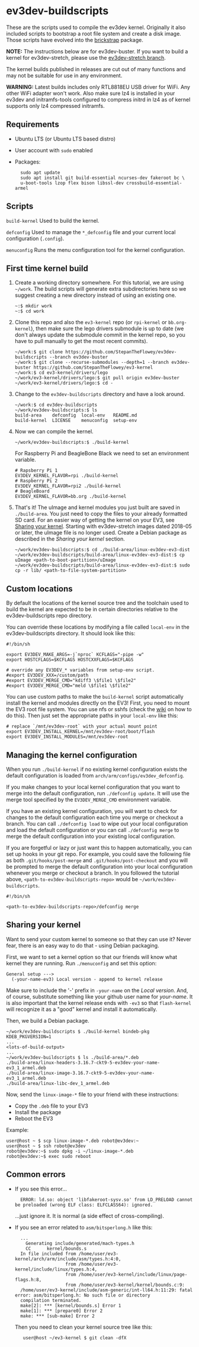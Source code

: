 ev3dev-buildscripts
===================

These are the scripts used to compile the ev3dev kernel. Originally it also
included scripts to bootstrap a root file system and create a disk image.
Those scripts have evolved into the [brickstrap] package.

**NOTE:** The instructions below are for ev3dev-buster. If you want to build
a kernel for ev3dev-stretch, please use the [ev3dev-stretch branch].

[ev3dev-stretch branch]: https://github.com/StepanTheFlowey/ev3dev-buildscripts/tree/ev3dev-stretch

The kernel builds published in releases are cut out of many functions
and may not be suitable for use in any environment.

**WARNING:** Latest builds includes only RTL8818EU USB driver for WiFi.
Any other WiFi adapter won't work.
Also make sure lz4 is installed in your ev3dev and initramfs-tools
configured to compress initrd in lz4 as of kernel supports only
lz4 compressed initramfs.

Requirements
-------------------
* Ubuntu LTS (or Ubuntu LTS based distro)
* User account with `sudo` enabled
* Packages:

        sudo apt update
        sudo apt install git build-essential ncurses-dev fakeroot bc \
        u-boot-tools lzop flex bison libssl-dev crossbuild-essential-armel

Scripts
-------

`build-kernel` Used to build the kernel.

`defconfig`    Used to manage the `*_defconfig` file and
               your current local configuration (`.config`).

`menuconfig`   Runs the menu configuration tool for the
               kernel configuration.

First time kernel build
-----------------------

1.  Create a working directory somewhere. For this tutorial, we are using
    `~/work`. The build scripts will generate extra subdirectories here
    so we suggest creating a new directory instead of using an existing one.

        ~:$ mkdir work
        ~:$ cd work

2.  Clone this repo and also the `ev3-kernel` repo (or `rpi-kernel` or `bb.org-kernel`),
    then make sure the lego drivers submodule is up to date (we don't always
    update the submodule commit in the kernel repo, so you have to pull manually
    to get the most recent commits).

        ~/work:$ git clone https://github.com/StepanTheFlowey/ev3dev-buildscripts --branch ev3dev-buster
        ~/work:$ git clone --recurse-submodules --depth=1 --branch ev3dev-buster https://github.com/StepanTheFlowey/ev3-kernel
        ~/work:$ cd ev3-kernel/drivers/lego
        ~/work/ev3-kernel/drivers/lego:$ git pull origin ev3dev-buster
        ~/work/ev3-kernel/drivers/lego:$ cd -

3.  Change to the `ev3dev-buildscripts` directory and have a look around.

        ~/work:$ cd ev3dev-buildscripts
        ~/work/ev3dev-buildscripts:$ ls
        build-area    defconfig  local-env   README.md
        build-kernel  LICENSE    menuconfig  setup-env

4.  Now we can compile the kernel.

        ~/work/ev3dev-buildscripts:$ ./build-kernel

    For Raspberry Pi and BeagleBone Black we need to set an environment variable.

        # Rapsberry Pi 1
        EV3DEV_KERNEL_FLAVOR=rpi ./build-kernel
        # Raspberry Pi 2
        EV3DEV_KERNEL_FLAVOR=rpi2 ./build-kernel
        # BeagleBoard
        EV3DEV_KERNEL_FLAVOR=bb.org ./build-kernel

5.  That's it! The uImage and kernel modules you just built are saved in
    `./build-area`. You just need to copy the files to your
    already formatted SD card. For an easier way of getting the kernel on
    your EV3, see [Sharing your kernel](#sharing-your-kernel). Starting with
    ev3dev-stretch images dated 2018-05 or later, the uImage file is no longer
    used. Create a Debian package as described in the *Sharing your kernel*
    section.

        ~/work/ev3dev-buildscripts:$ cd ./build-area/linux-ev3dev-ev3-dist
        ~/work/ev3dev-buildscripts/build-area/linux-ev3dev-ev3-dist:$ cp uImage <path-to-boot-partition>/uImage
        ~/work/ev3dev-buildscripts/build-area/linux-ev3dev-ev3-dist:$ sudo cp -r lib/ <path-to-file-system-partition>

Custom locations
----------------

By default the locations of the kernel source tree and the toolchain used
to build the kernel are expected to be in certain directories relative to
the ev3dev-buildscripts repo directory.

You can override these locations by modifying a file called `local-env`
in the ev3dev-buildscripts directory.
It should look like this:

    #!/bin/sh

    export EV3DEV_MAKE_ARGS=-j`nproc` KCFLAGS="-pipe -w"
    export HOSTCFLAGS=$KCFLAGS HOSTCXXFLAGS=$KCFLAGS

    # override any EV3DEV_* variables from setup-env script.
    #export EV3DEV_XXX=/custom/path
    #export EV3DEV_MERGE_CMD="kdiff3 \$file1 \$file2"
    #export EV3DEV_MERGE_CMD="meld \$file1 \$file2"

You can use custom paths to make the `build-kernel` script automatically
install the kernel and modules directly on the EV3! First, you need to
mount the EV3 root file system. You can use nfs or sshfs (check the
[wiki] on how to do this). Then just set the appropriate paths in your
`local-env` like this:

    # replace `/mnt/ev3dev-root` with your actual mount point
    export EV3DEV_INSTALL_KERNEL=/mnt/ev3dev-root/boot/flash
    export EV3DEV_INSTALL_MODULES=/mnt/ev3dev-root

Managing the kernel configuration
---------------------------------

When you run `./build-kernel` if no existing kernel configuration exists
the default configuration is loaded from `arch/arm/configs/ev3dev_defconfig`.

If you make changes to your local kernel configuration that you want to merge
into the default configuration, run `./defconfig update`. It will use the
merge tool specified by the `EV3DEV_MERGE_CMD` environment variable.

If you have an existing kernel configuration, you will want to check for changes
to the default configuration each time you merge or checkout a branch. You can
call `./defconfig load` to wipe out your local configuration and load the
default configuration or you can call `./defconfig merge` to merge the
default configuration into your existing local configuration.

If you are forgetful or lazy or just want this to happen automatically, you can
set up hooks in your git repo. For example, you could save the following file as
both `.git/hooks/post-merge` and `.git/hooks/post-checkout` and you will
be prompted to merge the default configuration into your local configuration
whenever you merge or checkout a branch. In you followed the tutorial above,
`<path-to-ev3dev-buildscripts-repo>` would be `~/work/ev3dev-buildscripts`.

    #!/bin/sh

    <path-to-ev3dev-buildscripts-repo>/defconfig merge

Sharing your kernel
-------------------

Want to send your custom kernel to someone so that they can use it? Never fear,
there is an easy way to do that - using Debian packaging.

First, we want to set a kernel option so that our friends will know what kernel
they are running. Run `./menuconfig` and set this option:

    General setup --->
      (-your-name-ev3) Local version - append to kernel release

Make sure to include the '-' prefix in `-your-name` on the *Local version*.
And, of course, substitute something like your github user name for *your-name*.
It is also important that the kernel release ends with `-ev3` so that
`flash-kernel` will recognize it as a "good" kernel and install it automatically.

Then, we build a Debian package.

    ~/work/ev3dev-buildscripts $ ./build-kernel bindeb-pkg KDEB_PKGVERSION=1
    ...
    <lots-of-build-output>
    ...
    ~/work/ev3dev-buildscripts $ ls ./build-area/*.deb
    ./build-area/linux-headers-3.16.7-ckt9-5-ev3dev-your-name-ev3_1_armel.deb
    ./build-area/linux-image-3.16.7-ckt9-5-ev3dev-your-name-ev3_1_armel.deb
    ./build-area/linux-libc-dev_1_armel.deb

Now, send the `linux-image-*` file to your friend with these instructions:

* Copy the `.deb` file to your EV3
* Install the package
* Reboot the EV3

Example:

    user@host ~ $ scp linux-image-*.deb robot@ev3dev:~
    user@host ~ $ ssh robot@ev3dev
    robot@ev3dev:~$ sudo dpkg -i ~/linux-image-*.deb
    robot@ev3dev:~$ exec sudo reboot

Common errors
-------------

* If you see this error...

        ERROR: ld.so: object 'libfakeroot-sysv.so' from LD_PRELOAD cannot be preloaded (wrong ELF class: ELFCLASS64): ignored.

    ...just ignore it. It is normal (a side effect of cross-compiling).

* If you see an error related to `asm/bitsperlong.h` like this:

        ...
          Generating include/generated/mach-types.h
          CC      kernel/bounds.s
        In file included from /home/user/ev3-kernel/arch/arm/include/asm/types.h:4:0,
                         from /home/user/ev3-kernel/include/linux/types.h:4,
                         from /home/user/ev3-kernel/include/linux/page-flags.h:8,
                         from /home/user/ev3-kernel/kernel/bounds.c:9:
        /home/user/ev3-kernel/include/asm-generic/int-ll64.h:11:29: fatal error: asm/bitsperlong.h: No such file or directory
        compilation terminated.
        make[2]: *** [kernel/bounds.s] Error 1
        make[1]: *** [prepare0] Error 2
        make: *** [sub-make] Error 2

    Then you need to clean your kernel source tree like this:

         user@host ~/ev3-kernel $ git clean -dfX

[brickstrap]: https://github.com/ev3dev/brickstrap
[wiki]: https://github.com/ev3dev/ev3dev/wiki

